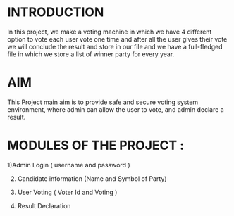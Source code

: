 # INTRODUCTION
In this project, we make a voting machine in which we have 4 different option to vote each user vote one time and after all the user gives their vote we will conclude the result and store in our file and we have a full-fledged file in which we store a list of winner party for every year.
# AIM
This Project main aim is to provide safe and secure voting system environment, where admin can allow the user to vote, and admin declare a result.
# MODULES OF THE PROJECT :
 1)Admin Login ( username and password )

2) Candidate information (Name and Symbol of Party)

3) User Voting ( Voter Id and Voting )

4) Result Declaration
